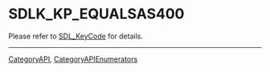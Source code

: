 # SDLK_KP_EQUALSAS400

Please refer to [SDL_KeyCode](SDL_KeyCode) for details.

----
[CategoryAPI](CategoryAPI), [CategoryAPIEnumerators](CategoryAPIEnumerators)

